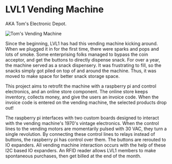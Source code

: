 LVL1 Vending Machine
====================

AKA Tom's Electronic Depot.

![Tom's Vending Machine](http://i.imgur.com/Bsojp.jpg)

Since the beginning, LVL1 has had this vending machine kicking around.  When we plugged it in for the first time, there were sparks and pops and lots of smoke.  Some enterprising folks managed to bypass the coin acceptor, and get the buttons to directly dispense snack.  For over a year, the machine served as a snack dispensery.  It was frustrating to fill, so the snacks simply got piled on top of and around the machine.  Thus, it was moved to make space for better snack storage space.

This project aims to retrofit the machine with a raspberry pi and control electronics, and an online store component.  The online store keeps inventory, collects money, and give the users an invoice code.  When the invoice code is entered on the vending machine, the selected products drop out!

The raspberry pi interfaces with two custom boards designed to interact with the vending machine's 1970's vintage electronics.  When the control lines to the vending motors are momentarily pulsed with 30 VAC, they turn a single revolution.  By connecting these control lines to relays instead of buttons, the raspberry pi has control over them.  The buttons are rerouted to IO expanders.  All vending machine interaction occurs with the help of these I2C based IO expanders.  An RFID reader allows LVL1 members to make spontaneous purchases, then get billed at the end of the month.